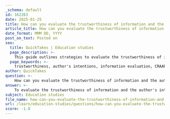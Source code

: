 ```yaml
---
_schema: default
id: 162263
date: 2025-01-25
title: How can you evaluate the trustworthiness of information and the author's intentions in a text?
article_title: How can you evaluate the trustworthiness of information and the author's intentions in a text?
date_format: MMM DD, YYYY
post_on_text: Posted on
seo:
  title: QuickTakes | Education studies
  page_description: >-
    This guide outlines strategies to evaluate the trustworthiness of information and understand the author's intentions through techniques like the CRAAP Test, close reading, and the SIFT method.
  page_keywords: >-
    trustworthiness, author's intentions, information evaluation, CRAAP test, close reading, source analysis, SIFT method, credibility, bias detection, relevance, accuracy, authority, currency, purpose
author: QuickTakes
question: >-
    How can you evaluate the trustworthiness of information and the author's intentions in a text?
answer: >-
    To evaluate the trustworthiness of information and the author's intentions in a text, you can employ several strategies and criteria. Here’s a comprehensive approach:\n\n### 1. **Evaluating Credibility**\n   - **CRAAP Test**: Use the CRAAP Test, which stands for Currency, Relevance, Authority, Accuracy, and Purpose. This framework helps assess the quality of information:\n     - **Currency**: Check the publication date to ensure the information is up-to-date.\n     - **Relevance**: Determine if the information is pertinent to your research or inquiry.\n     - **Authority**: Investigate the author's credentials and expertise in the subject matter.\n     - **Accuracy**: Look for evidence supporting the claims made in the text and check for factual errors.\n     - **Purpose**: Understand the intent behind the information. Is it to inform, persuade, entertain, or sell?\n\n### 2. **Understanding Authorial Intent**\n   - **Close Reading**: Analyze the text closely, focusing on language, structure, and style. Look for patterns or motifs that may indicate the author's purpose. For example, if irony is used, consider how it enhances the text's meaning.\n   - **Contextual Analysis**: Investigate the historical, cultural, and social context in which the author wrote. Understanding the author's background and the societal issues of the time can provide insights into their intent.\n\n### 3. **Evaluating Quality**\n   - **Author Credentials**: Research the author's academic and professional background. Look for their publications, affiliations, and expertise in the field to assess their authority on the subject.\n   - **Source Types**: Differentiate between primary, secondary, and tertiary sources. Primary sources provide firsthand accounts, while secondary sources analyze or interpret primary data. Tertiary sources compile and summarize information from primary and secondary sources.\n\n### 4. **SIFT Method**\n   - **Stop**: Before engaging with the information, pause to consider your emotional response to it.\n   - **Investigate the Source**: Look into the source of the information to determine its credibility.\n   - **Find Trusted Coverage**: Seek out other reputable sources that corroborate the information.\n   - **Trace Claims**: Follow claims, quotes, and media back to their original context to ensure accuracy.\n\n### 5. **Consider Objectivity and Bias**\n   - Evaluate whether the information is presented in a balanced manner or if it reflects a particular bias. This can help you understand the potential influence of the author's perspective on the information presented.\n\n### 6. **Interconnected Criteria**\n   - Remember that the criteria for evaluating sources (relevance, accuracy, authority, purpose, and timeliness) are interconnected. Assessing these aspects holistically will provide a clearer picture of the source's reliability.\n\nBy applying these methods, you can enhance your ability to discern trustworthy information and understand the author's intentions, ultimately leading to more informed conclusions in your research or analysis.
subject: Education studies
file_name: how-can-you-evaluate-the-trustworthiness-of-information-and-the-authors-intentions-in-a-text.md
url: /learn/education-studies/questions/how-can-you-evaluate-the-trustworthiness-of-information-and-the-authors-intentions-in-a-text
score: -1.0
---
```


&nbsp;